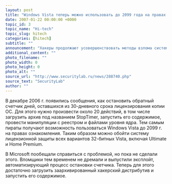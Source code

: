 ```yaml
---
layout: post
title: "Windows Vista теперь можно использовать до 2099 года на правах ознакомления"
date: 2007-01-22 00:00:00 +0000
topic_id: 3
topic_name: "Hi-tech"
topic_slug: hitech
categories: [hitech]
subtitle: ""
announcement: "Хакеры продолжают усовершенствовать методы взлома системы проверки подлинности Windows Vista. Теперь они автоматизировали процесс перевода срока лицензирования операционной системы на 2099 г."
additional_content: ""
photo_filename: ""
photo_width: 0
photo_height: 0
photo_alt: ""
source_url: "http://www.securitylab.ru/news/288740.php"
source_text: "SecurityLab"
author: ""
---
```

В декабре 2006 г. появились сообщения, как остановить обратный счетчик дней, оставшихся из 30-дневного срока лицензирования копии ОС. Для этого нужно произвести около 20 действий, в том числе загрузить архив под названием StopTimer, запустить его содержимое, провести манипуляции с реестром и файлами уровня ядра. Тем самым пираты получают возможность пользоваться Windows Vista до 2099 г. на правах ознакомления. Таким образом можно обойти систему лицензионной защиты всех вариантов 32-битных Vista, включая Ultimate и Home Premium.

В Microsoft пообещали справиться с проблемой, но пока не сделали этого. Вломщики тем временем не дремали и выпустили эксплойт, автоматизирующий процесс остановки счетчика. Теперь для этого достаточно загрузить заархивированный хакерский дистрибутив и запустить его содержимое.
